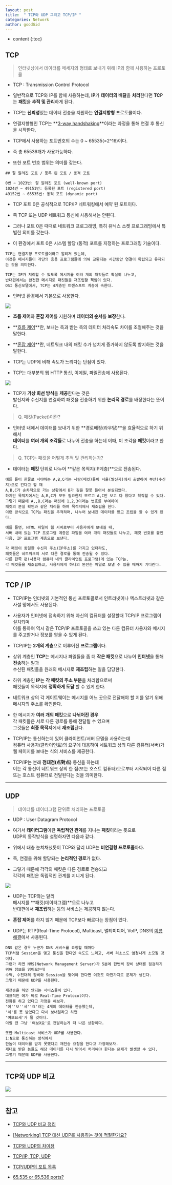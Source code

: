 ```yaml
---
layout: post
title:  " TCP와 UDP 그리고 TCP/IP "
categories: Network
author: goodGid
---
```

* content
{:toc}

## TCP

> 인터넷상에서 데이터를 메세지의 형태로 보내기 위해 IP와 함께 사용하는 프로토콜

* TCP : Transmission Control Protocol

* 일반적으로 TCP와 IP를 함께 사용하는데, **IP**가 **데이터의 배달**을 **처리**한다면 **TC**P는 **패킷**을 **추적 및 관리**하게 된다.

* TCP는 **신뢰성**있는 데이터 전송을 지원하는 **연결지향형** 프로토콜이다.

* 연결지향형인 TCP는 **[3-way handshaking]({{site.url}}/TCP-IP-3Way-4Way/#tcp-3-way-handshake)**이라는 과정을 통해 연결 후 통신을 시작한다.










* TCP에서 사용하는 포트번호의 수는 0 ~ 65535(=2^16)이다.

* 즉 총 65536개가 사용가능하다.

* 또한 포트 번호 범위는 의미를 갖는다.

```
## 잘 알려진 포트 / 등록 된 포트 / 동적 포트

0번 ~ 1023번: 잘 알려진 포트 (well-known port)
1024번 ~ 49151번: 등록된 포트 (registered port)
49152번 ~ 65535번: 동적 포트 (dynamic port)
```

* TCP 포트 0은 공식적으로 TCP/IP 네트워킹에서 예약 된 포트이다. 

* 즉 TCP 또는 UDP 네트워크 통신에 사용해서는 안된다. 

* 그러나 포트 0은 때때로 네트워크 프로그래밍, 특히 유닉스 소켓 프로그래밍에서 특별한 의미를 갖는다. 

* 이 환경에서 포트 0은 시스템 할당 (동적) 포트를 지정하는 프로그래밍 기술이다.





```
TCP는 연결지향 프로토콜이라고 알려져 있는데, 
이것은 메시지들이 각단의 응용 프로그램들에 의해 교환되는 시간동안 연결이 확립되고 유지되는 것을 의미한다. 

TCP는 IP가 처리할 수 있도록 메시지를 여러 개의 패킷들로 확실히 나누고, 
반대편에서는 완전한 메시지로 패킷들을 재조립할 책임이 있다.
OSI 통신모델에서, TCP는 4계층인 트랜스포트 계층에 속한다.
```

* 인터넷 환경에서 기본으로 사용한다.

![](/assets/img/network/tcp_udp_1.png)

* **흐름 제어**와 **혼잡 제어**를 지원하며 **데이터의 순서**를 **보장**한다.

* **[흐름 제어]({{site.url}}/Error-Flow-Control/#흐름-제어)**란, 보내는 측과 받는 측의 데이터 처리속도 차이를 조절해주는 것을 말한다.

* **[혼잡 제어]({{site.url}}/Error-Flow-Control/#혼잡-제어)**란, 네트워크 내의 패킷 수가 넘치게 증가하지 않도록 방지하는 것을 말한다.


* TCP는 UDP에 비해 속도가 느리다는 단점이 있다.

* TCP는 대부분의 웹 HTTP 통신, 이메일, 파일전송에 사용된다.



![](/assets/img/network/tcp_udp_2.png)

* TCP가 **가상 회선 방식**을 **제공**한다는 것은 <br> 발신지와 수신지를 연결하여 패킷을 전송하기 위한 **논리적 경로**를 배정한다는 뜻이다.

> Q. 패킷(Packet)이란?

* 인터넷 내에서 데이터를 보내기 위한 **경로배정(라우팅)**을 효율적으로 하기 위해서  <br> **데이터**를 **여러 개의 조각들**로 나누어 전송을 하는데 이때, 이 조각을 **패킷**이라고 한다.


> Q. TCP는 패킷을 어떻게 추적 및 관리하는가?

* 데이터는 **패킷** 단위로 나누어 **같은 목적지(IP계층)**으로 전송된다.

```
예를 들어 한줄로 서야하는 A,B,C라는 사람(패킷)들이 서울(발신지)에서 출발하여 부산(수신지)으로 간다고 할 때
A,B,C가 순차적으로 가는 상황에서 B가 길을 잘못 들어서 분실되었다.
하지만 목적지에서는 A,B,C가 모두 필요한지 모르고 A,C만 보고 다 왔다고 착각할 수 있다. 
그렇기 때문에 A,,B,C라는 패킷에 1,2,3이라는 번호를 부여하여 
패킷의 분실 확인과 같은 처리를 하여 목적지에서 재조립을 한다. 
이런 방식으로 TCP는 패킷을 추적하며, 나누어 보내진 데이터를 받고 조립을 할 수 있게 된다.
```


```
예를 들면, HTML 파일이 웹 서버로부터 사용자에게 보내질 때, 
서버 내에 있는 TCP 프로그램 계층은 파일을 여러 개의 패킷들로 나누고, 패킷 번호를 붙인 다음, IP 프로그램 계층으로 보낸다. 

각 패킷이 동일한 수신지 주소(IP주소)를 가지고 있더라도, 
패킷들은 네트워크의 서로 다른 경로를 통해 전송될 수 있다. 
다른 한쪽 편(사용자 컴퓨터 내의 클라이언트 프로그램)에 있는 TCP는, 
각 패킷들을 재조립하고, 사용자에게 하나의 완전한 파일로 보낼 수 있을 때까지 기다린다.
```



---


## TCP / IP

* TCP/IP는 인터넷의 기본적인 통신 프로토콜로서 인트라넷이나 엑스트라넷과 같은 사설 망에서도 사용된다. 

* 사용자가 인터넷에 접속하기 위해 자신의 컴퓨터를 설정할때 TCP/IP 프로그램이 설치되며 <br> 이를 통하여 역시 같은 TCP/IP 프로토콜을 쓰고 있는 다른 컴퓨터 사용자와 메시지를 주고받거나 정보를 얻을 수 있게 된다.

* TCP/IP는 **2개의 계층**으로 이루어진 **프로그램**이다. 

* 상위 계층인 **TCP**는 메시지나 파일들을 좀 더 **작은 패킷**으로 나누어 **인터넷**을 통해 **전송**하는 일과 <br> 수신된 패킷들을 원래의 메시지로 **재조립**하는 일을 담당한다. 

* 하위 계층인 **IP**는 **각 패킷의 주소 부분**을 처리함으로써 <br> 패킷들이 목적지에 **정확하게 도달** 할 수 있게 한다. 

* 네트워크 상의 각 게이트웨이는 메시지를 어느 곳으로 전달해야 할 지를 알기 위해 메시지의 주소를 확인한다. 

* 한 메시지가 **여러 개의 패킷**으로 **나뉘어진 경우** <br> 각 패킷들은 서로 다른 경로를 통해 전달될 수 있으며 <br> 그것들은 **최종 목적지**에서 **재조립**된다.

* TCP/IP는 통신하는데 있어 클라이언트/서버 모델을 사용하는데 <br> 컴퓨터 사용자(클라이언트)의 요구에 대응하여 네트워크 상의 다른 컴퓨터(서버)가 웹 페이지를 보내는 식의 서비스를 제공한다. 

* TCP/IP는 본래 **점대점(点對点)** 통신을 하는데 <br> 이는 각 통신이 네트워크 상의 한 점(또는 호스트 컴퓨터)으로부터 시작되어 다른 점 또는 호스트 컴퓨터로 전달된다는 것을 의미한다.


---


## UDP

> 데이터를 데이터그램 단위로 처리하는 프로토콜

* UDP : User Datagram Protocol

* 여기서 **데이터그램**이란 **독립적인 관계**를 지니는 **패킷**이라는 뜻으로 <br> UDP의 동작방식을 설명하자면 다음과 같다.

* 위에서 대충 눈치채셨듯이 TCP와 달리 UDP는 **비연결형 프로토콜**아다. 

* 즉, 연결을 위해 할당되는 **논리적인 경로**가 없다.

* 그렇기 때문에 각각의 패킷은 다른 경로로 전송되고 <br> 각각의 패킷은 독립적인 관계를 지니게 된다.

![](/assets/img/network/tcp_udp_3.png)

* UDP는 TCP와는 달리 <br> 메시지를 **패킷(데이터그램)**으로 나누고 <br> 반대편에서 **재조립**하는 등의 서비스는 제공하지 않는다.

* **혼잡 제어**를 하지 않기 때문에 TCP보다 빠르다는 장점이 있다.

* UDP는 RTP(Real-Time Protocol), Multicast, 멀티미디어, VoIP, DNS의 [이름 해결]({{site.url}}/Server-DNS/#dns-서버는-2종류)에서 사용된다.


```
DNS 같은 경우 누군가 DNS 서비스를 요청할 때마다 
TCP처럼 Session을 맺고 통신을 한다면 속도도 느리고, 서버 리소스도 엄청나게 소모될 것이다. 
그런가 하면 NMS(Network Management Server)가 5분에 한번씩 장비 상태를 점검하기 위해 정보를 읽어오는데 
수백, 수천대의 장비와 Session을 맺어야 한다면 이것도 마찬가지로 문제가 생긴다.
그렇기 때문에 UDP를 사용한다.
```

```
재전송을 하면 안되는 서비스들이 있다. 
대표적인 예가 바로 Real-Time Protocol이다. 
전화를 하고 있다고 가정을 해보자.
'여''보''세''요'라는 4개의 데이터를 전송했는데, 
'세'를 못 받았다고 다시 보내달라고 하면 
'여보요세'가 될 것이다. 
이럴 땐 그냥 '여보X요'로 전달하는게 더 나은 상황이다.

또한 Multicast 서비스가 UDP를 사용한다. 
1:N으로 통신하는 방식에서 
한놈이 데이터를 받지 못했다고 재전송 요청을 한다고 가정해보자. 
제대로 받은 놈들도 해당 데이터를 다시 받아서 처리해야 한다는 문제가 발생할 수 있다.
그렇기 때문에 UDP를 사용한다.
```

---

## TCP와 UDP 비교

![](/assets/img/network/tcp_udp_4.png)



---


## 참고

* [TCP와 UDP 비교 정리](http://swalloow.tistory.com/77)

* [[Networking] TCP 대신 UDP를 사용하는 것이 적절한가요?](https://code.i-harness.com/ko-kr/q/10c798)

* [TCP와 UDP의 차이점](http://jjalidev.blogspot.com/2013/10/tcp-udp.html)

* [TCP/IP, TCP, UDP](http://egloos.zum.com/Esunny/v/4050771)

* [TCP/UDP의 포트 목록](https://ko.wikipedia.org/wiki/TCP/UDP%EC%9D%98_%ED%8F%AC%ED%8A%B8_%EB%AA%A9%EB%A1%9D)

* [65,535 or 65,536 ports?](http://www.antionline.com/showthread.php?266244-65-535-or-65-536-ports)
